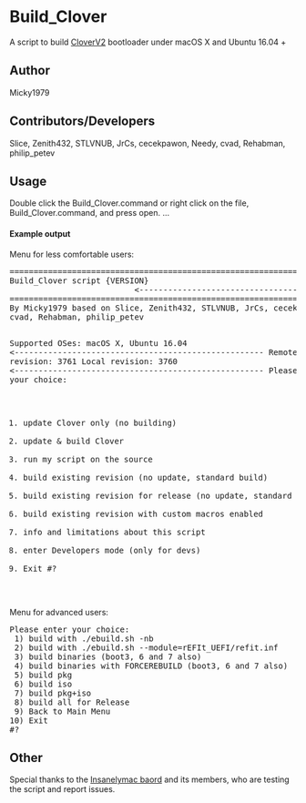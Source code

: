 <h1>Build_Clover</h1>
<p>
A script to build <a href="https://sourceforge.net/p/cloverefiboot/code/HEAD/tree/">CloverV2</a> bootloader under macOS X and Ubuntu 16.04 +
</p>
<h2>Author</h2>
<p>
Micky1979
</p>
<h2>Contributors/Developers</h2>
<p>
Slice, Zenith432, STLVNUB, JrCs, cecekpawon, Needy, cvad, Rehabman, philip_petev
</p>
<h2>Usage</h2>
<p>
Double click the Build_Clover.command or right click on the file, Build_Clover.command, and press open.
...
<h4>Example output</h4>
<p>Menu for less comfortable users: </p>
<p>
<div class="highlight">
<pre>
===============================================================================
Build_Clover script {VERSION}
                          <----------------------------------------------------
===============================================================================
By Micky1979 based on Slice, Zenith432, STLVNUB, JrCs, cecekpawon, Needy,
cvad, Rehabman, philip_petev

Supported OSes: macOS X, Ubuntu 16.04
                          <----------------------------------------------------
Remote revision: 3761 Local revision: 3760
                          <----------------------------------------------------
Please enter your choice: 
1) update Clover only (no building)
2) update & build Clover
3) run my script on the source
4) build existing revision (no update, standard build)
5) build existing revision for release (no update, standard build)
6) build existing revision with custom macros enabled
7) info and limitations about this script
8) enter Developers mode (only for devs)
9) Exit
#? 
</pre>
</div>
<p>Menu for advanced users: </p>
<p>
<div class="highlight">
<pre>
Please enter your choice: 
 1) build with ./ebuild.sh -nb
 2) build with ./ebuild.sh --module=rEFIt_UEFI/refit.inf
 3) build binaries (boot3, 6 and 7 also)
 4) build binaries with FORCEREBUILD (boot3, 6 and 7 also)
 5) build pkg
 6) build iso
 7) build pkg+iso
 8) build all for Release
 9) Back to Main Menu
10) Exit
#? 
</pre>
</div>
</p>
</p>

<h2>Other</h2>
<p>
Special thanks to the <a href="http://www.insanelymac.com">Insanelymac baord</a> and its members, who are testing the script and report issues.
</p>
